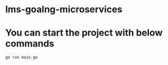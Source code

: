 # lms-goalng-microservices

# You can start the project with below commands
```bash 
go run main.go
```
